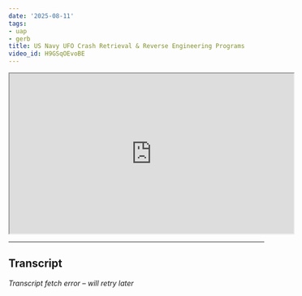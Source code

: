 ```yaml
---
date: '2025-08-11'
tags:
- uap
- gerb
title: US Navy UFO Crash Retrieval & Reverse Engineering Programs
video_id: H9GSqOEvoBE
---
```


<iframe width="560" height="315" src="https://www.youtube.com/embed/H9GSqOEvoBE" allowfullscreen></iframe>

---

## Transcript
*Transcript fetch error – will retry later*